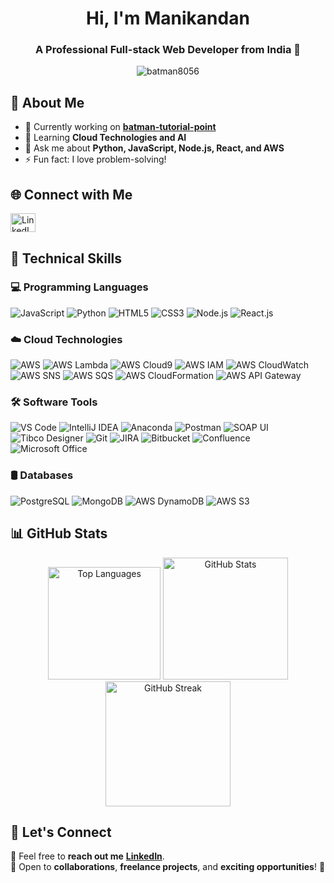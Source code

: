 <h1 align="center">Hi, I'm Manikandan</h1>
<h3 align="center">A Professional Full-stack Web Developer from India 🚀</h3>

<p align="center">
  <img src="https://komarev.com/ghpvc/?username=batman8056&label=Profile%20views&color=0e75b6&style=flat" alt="batman8056" />
</p>



## 🚀 About Me
- 🔭 Currently working on **[batman-tutorial-point](https://github.com/batman8056/batman-tutorial-point/)**  
- 🌱 Learning **Cloud Technologies and AI**  
- 💬 Ask me about **Python, JavaScript, Node.js, React, and AWS**   
- ⚡ Fun fact: I love problem-solving!

## 🌐 Connect with Me
<p align="left">
  <a href="https://www.linkedin.com/in/manikandan-pandian-39b16621b/" target="blank">
    <img align="center" src="https://raw.githubusercontent.com/rahuldkjain/github-profile-readme-generator/master/src/images/icons/Social/linked-in-alt.svg" alt="LinkedIn" height="30" width="40" />
  </a>
</p>


## 🚀 **Technical Skills**  

### 💻 **Programming Languages**  
![JavaScript](https://img.shields.io/badge/JavaScript-%23323330.svg?style=plastic&logo=javascript&logoColor=%23F7DF1E) ![Python](https://img.shields.io/badge/Python-3670A0?style=plastic&logo=python&logoColor=ffdd54)  ![HTML5](https://img.shields.io/badge/HTML5-%23E34F26.svg?style=plastic&logo=html5&logoColor=white)  ![CSS3](https://img.shields.io/badge/CSS3-%231572B6.svg?style=plastic&logo=css3&logoColor=white)  ![Node.js](https://img.shields.io/badge/Node.js-339933?style=plastic&logo=nodedotjs&logoColor=white)  ![React.js](https://img.shields.io/badge/React-%2361DAFB.svg?style=plastic&logo=react&logoColor=white)  

### ☁️ **Cloud Technologies**  
![AWS](https://img.shields.io/badge/AWS-%23FF9900.svg?style=plastic&logo=amazonaws&logoColor=white)  ![AWS Lambda](https://img.shields.io/badge/AWS%20Lambda-FF9900?style=plastic&logo=awslambda&logoColor=white)  ![AWS Cloud9](https://img.shields.io/badge/AWS%20Cloud9-232F3E?style=plastic&logo=amazonaws&logoColor=white)  ![AWS IAM](https://img.shields.io/badge/AWS%20IAM-232F3E?style=plastic&logo=amazonaws&logoColor=white) ![AWS CloudWatch](https://img.shields.io/badge/AWS%20CloudWatch-FF9900?style=plastic&logo=amazonaws&logoColor=white)  ![AWS SNS](https://img.shields.io/badge/AWS%20SNS-FF4F8B?style=plastic&logo=amazonaws&logoColor=white)  ![AWS SQS](https://img.shields.io/badge/AWS%20SQS-FF9900?style=plastic&logo=amazonaws&logoColor=white)  ![AWS CloudFormation](https://img.shields.io/badge/AWS%20CloudFormation-00A1F1?style=plastic&logo=amazonaws&logoColor=white)  ![AWS API Gateway](https://img.shields.io/badge/AWS%20API%20Gateway-FF4F8B?style=plastic&logo=amazonaws&logoColor=white)  

### 🛠️ **Software Tools**  
![VS Code](https://img.shields.io/badge/VS%20Code-007ACC?style=plastic&logo=visualstudiocode&logoColor=white)  ![IntelliJ IDEA](https://img.shields.io/badge/IntelliJ%20IDEA-000000?style=plastic&logo=intellijidea&logoColor=white)  ![Anaconda](https://img.shields.io/badge/Anaconda-44A833?style=plastic&logo=anaconda&logoColor=white)  ![Postman](https://img.shields.io/badge/Postman-FF6C37?style=plastic&logo=postman&logoColor=white)  ![SOAP UI](https://img.shields.io/badge/SOAP%20UI-0044CC?style=plastic&logo=soapui&logoColor=white)  ![Tibco Designer](https://img.shields.io/badge/Tibco%20Designer-0033A0?style=plastic&logo=tibco&logoColor=white)  ![Git](https://img.shields.io/badge/Git-F05032?style=plastic&logo=git&logoColor=white)  ![JIRA](https://img.shields.io/badge/JIRA-0052CC?style=plastic&logo=jira&logoColor=white)  ![Bitbucket](https://img.shields.io/badge/Bitbucket-0052CC?style=plastic&logo=bitbucket&logoColor=white)  ![Confluence](https://img.shields.io/badge/Confluence-172B4D?style=plastic&logo=confluence&logoColor=white)  ![Microsoft Office](https://img.shields.io/badge/Microsoft%20Office-D83B01?style=plastic&logo=microsoftoffice&logoColor=white)  

### 🛢️ **Databases**  
![PostgreSQL](https://img.shields.io/badge/PostgreSQL-336791?style=plastic&logo=postgresql&logoColor=white) ![MongoDB](https://img.shields.io/badge/MongoDB-47A248?style=plastic&logo=mongodb&logoColor=white) ![AWS DynamoDB](https://img.shields.io/badge/AWS%20DynamoDB-FF9900?style=plastic&logo=aws&logoColor=white) ![AWS S3](https://img.shields.io/badge/AWS%20S3-569A31?style=plastic&logo=aws&logoColor=white)




## 📊 GitHub Stats
<p align="center">
  <img height="180em" width="180em" src="https://github-readme-stats.vercel.app/api/top-langs?username=batman8056&show_icons=true&locale=en&layout=compact&theme=tokyonight" alt="Top Languages" />
  <img height="195em" width="200em" src="https://github-readme-stats.vercel.app/api?username=batman8056&show_icons=true&locale=en&theme=tokyonight" alt="GitHub Stats" />
  <img height="200em" width="200em" src="https://github-readme-streak-stats.herokuapp.com/?user=batman8056&theme=tokyonight" alt="GitHub Streak" />
</p>

## 🎯 Let's Connect
📩 Feel free to **reach out me** **[LinkedIn](https://www.linkedin.com/in/manikandan-pandian-39b16621b/)**.   
📌 Open to **collaborations**, **freelance projects**, and **exciting opportunities**! 🚀
